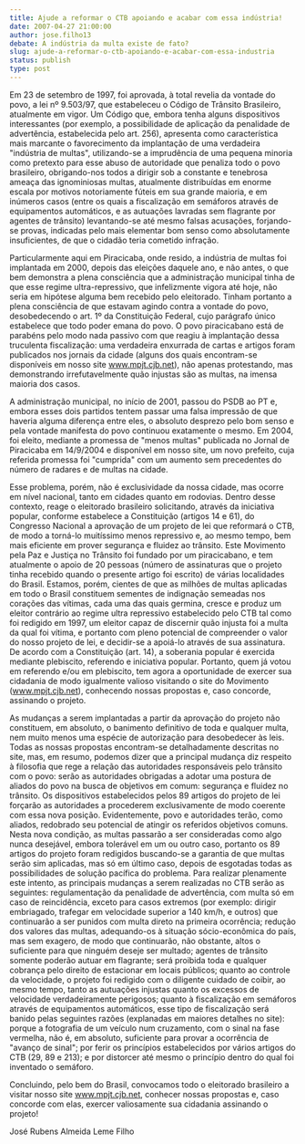 ```yaml
---
title: Ajude a reformar o CTB apoiando e acabar com essa indústria!
date: 2007-04-27 21:00:00
author: jose.filho13
debate: A indústria da multa existe de fato?
slug: ajude-a-reformar-o-ctb-apoiando-e-acabar-com-essa-industria
status: publish 
type: post
---
```


Em 23 de setembro de 1997, foi aprovada, à total revelia da vontade do povo, a lei nº 9.503/97, que estabeleceu o Código de Trânsito Brasileiro, atualmente em vigor. Um Código que, embora tenha alguns dispositivos interessantes (por exemplo, a possibilidade de aplicação da penalidade de advertência, estabelecida pelo art. 256), apresenta como característica mais marcante o favorecimento da implantação de uma verdadeira "indústria de multas", utilizando-se a imprudência de uma pequena minoria como pretexto para esse abuso de autoridade que penaliza todo o povo brasileiro, obrigando-nos todos a dirigir sob a constante e tenebrosa ameaça das ignominiosas multas, atualmente distribuídas em enorme escala por motivos notoriamente fúteis em sua grande maioria, e em inúmeros casos (entre os quais a fiscalização em semáforos através de equipamentos automáticos, e as autuações lavradas sem flagrante por agentes de trânsito) levantando-se até mesmo falsas acusações, forjando-se provas, indicadas pelo mais elementar bom senso como absolutamente insuficientes, de que o cidadão teria cometido infração.  

Particularmente aqui em Piracicaba, onde resido, a indústria de multas foi implantada em 2000, depois das eleições daquele ano, e não antes, o que bem demonstra a plena consciência que a administração municipal tinha de que esse regime ultra-repressivo, que infelizmente vigora até hoje, não seria em hipótese alguma bem recebido pelo eleitorado. Tinham portanto a plena consciência de que estavam agindo contra a vontade do povo, desobedecendo o art. 1º da Constituição Federal, cujo parágrafo único estabelece que todo poder emana do povo. O povo piracicabano está de parabéns pelo modo nada passivo com que reagiu à implantação dessa truculenta fiscalização: uma verdadeira enxurrada de cartas e artigos foram publicados nos jornais da cidade (alguns dos quais encontram-se disponíveis em nosso site www.mpjt.cjb.net), não apenas protestando, mas demonstrando irrefutavelmente quão injustas são as multas, na imensa maioria dos casos.  

A administração municipal, no início de 2001, passou do PSDB ao PT e, embora esses dois partidos tentem passar uma falsa impressão de que haveria alguma diferença entre eles, o absoluto desprezo pelo bom senso e pela vontade manifesta do povo continuou exatamente o mesmo. Em 2004, foi eleito, mediante a promessa de "menos multas" publicada no Jornal de Piracicaba em 14/9/2004 e disponível em nosso site, um novo prefeito, cuja referida promessa foi "cumprida" com um aumento sem precedentes do número de radares e de multas na cidade.  

Esse problema, porém, não é exclusividade da nossa cidade, mas ocorre em nível nacional, tanto em cidades quanto em rodovias. Dentro desse contexto, reage o eleitorado brasileiro solicitando, através da iniciativa popular, conforme estabelece a Constituição (artigos 14 e 61), do Congresso Nacional a aprovação de um projeto de lei que reformará o CTB, de modo a torná-lo muitíssimo menos repressivo e, ao mesmo tempo, bem mais eficiente em prover segurança e fluidez ao trânsito. Este Movimento pela Paz e Justiça no Trânsito foi fundado por um piracicabano, e tem atualmente o apoio de 20 pessoas (número de assinaturas que o projeto tinha recebido quando o presente artigo foi escrito) de várias localidades do Brasil. Estamos, porém, cientes de que as milhões de multas aplicadas em todo o Brasil constituem sementes de indignação semeadas nos corações das vítimas, cada uma das quais germina, cresce e produz um eleitor contrário ao regime ultra repressivo estabelecido pelo CTB tal como foi redigido em 1997, um eleitor capaz de discernir quão injusta foi a multa da qual foi vítima, e portanto com pleno potencial de compreender o valor do nosso projeto de lei, e decidir-se a apoiá-lo através de sua assinatura. De acordo com a Constituição (art. 14), a soberania popular é exercida mediante plebiscito, referendo e iniciativa popular. Portanto, quem já votou em referendo e/ou em plebiscito, tem agora a oportunidade de exercer sua cidadania de modo igualmente valioso visitando o site do Movimento (www.mpjt.cjb.net), conhecendo nossas propostas e, caso concorde, assinando o projeto.  

As mudanças a serem implantadas a partir da aprovação do projeto não constituem, em absoluto, o banimento definitivo de toda e qualquer multa, nem muito menos uma espécie de autorização para desobedecer às leis. Todas as nossas propostas encontram-se detalhadamente descritas no site, mas, em resumo, podemos dizer que a principal mudança diz respeito à filosofia que rege a relação das autoridades responsáveis pelo trânsito com o povo: serão as autoridades obrigadas a adotar uma postura de aliados do povo na busca de objetivos em comum: segurança e fluidez no trânsito. Os dispositivos estabelecidos pelos 89 artigos do projeto de lei forçarão as autoridades a procederem exclusivamente de modo coerente com essa nova posição. Evidentemente, povo e autoridades terão, como aliados, redobrado seu potencial de atingir os referidos objetivos comuns. Nesta nova condição, as multas passarão a ser consideradas como algo nunca desejável, embora tolerável em um ou outro caso, portanto os 89 artigos do projeto foram redigidos buscando-se a garantia de que multas serão sim aplicadas, mas só em último caso, depois de esgotadas todas as possibilidades de solução pacífica do problema. Para realizar plenamente este intento, as principais mudanças a serem realizadas no CTB serão as seguintes: regulamentação da penalidade de advertência, com multa só em caso de reincidência, exceto para casos extremos (por exemplo: dirigir embriagado, trafegar em velocidade superior a 140 km/h, e outros) que continuarão a ser punidos com multa direto na primeira ocorrência; redução dos valores das multas, adequando-os à situação sócio-econômica do país, mas sem exagero, de modo que continuarão, não obstante, altos o suficiente para que ninguém deseje ser multado; agentes de trânsito somente poderão autuar em flagrante; será proibida toda e qualquer cobrança pelo direito de estacionar em locais públicos; quanto ao controle da velocidade, o projeto foi redigido com o diligente cuidado de coibir, ao mesmo tempo, tanto as autuações injustas quanto os excessos de velocidade verdadeiramente perigosos; quanto à fiscalização em semáforos através de equipamentos automáticos, esse tipo de fiscalização será banido pelas seguintes razões (explanadas em maiores detalhes no site): porque a fotografia de um veículo num cruzamento, com o sinal na fase vermelha, não é, em absoluto, suficiente para provar a ocorrência de "avanço de sinal"; por ferir os princípios estabelecidos por vários artigos do CTB (29, 89 e 213); e por distorcer até mesmo o princípio dentro do qual foi inventado o semáforo.  

Concluindo, pelo bem do Brasil, convocamos todo o eleitorado brasileiro a visitar nosso site www.mpjt.cjb.net, conhecer nossas propostas e, caso concorde com elas, exercer valiosamente sua cidadania assinando o projeto!  

  

  

  

  

José Rubens Almeida Leme Filho
